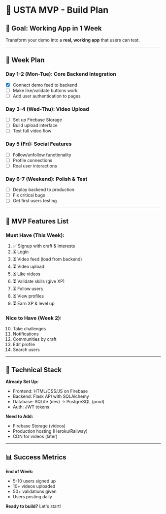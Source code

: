 # 🚀 USTA MVP - Build Plan

## 🎯 Goal: Working App in 1 Week

Transform your demo into a **real, working app** that users can test.

---

## 📅 Week Plan

### **Day 1-2 (Mon-Tue): Core Backend Integration**
- [x] Connect demo feed to backend
- [ ] Make like/validate buttons work
- [ ] Add user authentication to pages

### **Day 3-4 (Wed-Thu): Video Upload**
- [ ] Set up Firebase Storage
- [ ] Build upload interface
- [ ] Test full video flow

### **Day 5 (Fri): Social Features**
- [ ] Follow/unfollow functionality
- [ ] Profile connections
- [ ] Real user interactions

### **Day 6-7 (Weekend): Polish & Test**
- [ ] Deploy backend to production
- [ ] Fix critical bugs
- [ ] Get first users testing

---

## 🎯 MVP Features List

### **Must Have (This Week):**
1. ✅ Signup with craft & interests
2. ⏳ Login
3. ⏳ Video feed (load from backend)
4. ⏳ Video upload
5. ⏳ Like videos
6. ⏳ Validate skills (give XP)
7. ⏳ Follow users
8. ⏳ View profiles
9. ⏳ Earn XP & level up

### **Nice to Have (Week 2):**
10. Take challenges
11. Notifications
12. Communities by craft
13. Edit profile
14. Search users

---

## 🔧 Technical Stack

**Already Set Up:**
- Frontend: HTML/CSS/JS on Firebase
- Backend: Flask API with SQLAlchemy
- Database: SQLite (dev) → PostgreSQL (prod)
- Auth: JWT tokens

**Need to Add:**
- Firebase Storage (videos)
- Production hosting (Heroku/Railway)
- CDN for videos (later)

---

## 📊 Success Metrics

**End of Week:**
- 5-10 users signed up
- 10+ videos uploaded
- 50+ validations given
- Users posting daily

**Ready to build?** Let's start!

